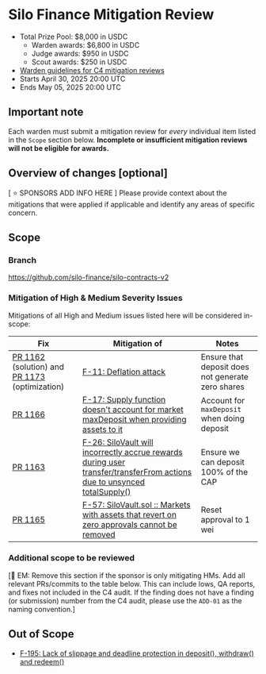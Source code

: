 # Silo Finance Mitigation Review
- Total Prize Pool: $8,000 in USDC
  - Warden awards: $6,800 in USDC
  - Judge awards: $950 in USDC
  - Scout awards: $250 in USDC
- [Warden guidelines for C4 mitigation reviews](https://code4rena.notion.site/Guidelines-for-C4-mitigation-reviews-ed10fc5cfbf640bd8dcec66f38b343c4)
- Starts April 30, 2025 20:00 UTC
- Ends May 05, 2025 20:00 UTC

## Important note 

Each warden must submit a mitigation review for *every* individual item listed in the `Scope` section below. **Incomplete or insufficient mitigation reviews will not be eligible for awards.**

## Overview of changes [optional]

[ ⭐️ SPONSORS ADD INFO HERE ]
Please provide context about the mitigations that were applied if applicable and identify any areas of specific concern. 

## Scope

### Branch

https://github.com/silo-finance/silo-contracts-v2

### Mitigation of High & Medium Severity Issues

Mitigations of all High and Medium issues listed here will be considered in-scope:

| Fix | Mitigation of | Notes | 
| ----------- | ------------- | ----------- |
| [PR 1162](https://github.com/silo-finance/silo-contracts-v2/pull/1162) (solution) and [PR 1173](https://github.com/silo-finance/silo-contracts-v2/pull/1173) (optimization) | [F-11: Deflation attack](https://code4rena.com/audits/2025-03-silo-finance/submissions/S-454) | Ensure that deposit does not generate zero shares | 
| [PR 1166](https://github.com/silo-finance/silo-contracts-v2/pull/1166) | [F-17: Supply function doesn't account for market maxDeposit when providing assets to it](https://code4rena.com/audits/2025-03-silo-finance/submissions/S-312) | Account for `maxDeposit` when doing deposit | 
| [PR 1163](https://github.com/silo-finance/silo-contracts-v2/pull/1163) | [F-26: SiloVault will incorrectly accrue rewards during user transfer/transferFrom actions due to unsynced totalSupply()](https://code4rena.com/audits/2025-03-silo-finance/submissions/S-566) | Ensure we can deposit 100% of the CAP | 
| [PR 1165](https://github.com/silo-finance/silo-contracts-v2/pull/1165) | [F-57: SiloVault.sol :: Markets with assets that revert on zero approvals cannot be removed](https://code4rena.com/audits/2025-03-silo-finance/submissions/S-107) | Reset approval to 1 wei | 

### Additional scope to be reviewed
[🔴 EM: Remove this section if the sponsor is only mitigating HMs. Add all relevant PRs/commits to the table below. This can include lows, QA reports, and fixes not included in the C4 audit.  If the finding does not have a finding (or submission) number from the C4 audit, please use the `ADD-01` as the naming convention.]
 

## Out of Scope

- [F-195: Lack of slippage and deadline protection in deposit(), withdraw() and redeem()](https://code4rena.com/audits/2025-03-silo-finance/submissions/S-103)
